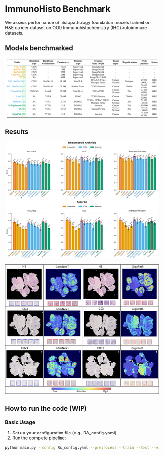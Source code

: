
# ImmunoHisto Benchmark

We assess performance of histopathology foundation models trained on H&E cancer 
dataset on OOD Immunohistochemistry (IHC) autoimmune datasets. 

## Models benchmarked

![models_benchmarked.png](models_benchmarked.png)

## Results

<p align="center">
<img src="RA_results.png" alt="drawing" width="500"/>
<img src="Sjogren_results.png" alt="drawing" width="500"/>
</p>

![heatmap_visualisation.png](heatmap_visualisation.png)

## How to run the code (WIP)

### Basic Usage

1. Set up your configuration file (e.g., RA_config.yaml)
2. Run the complete pipeline:

```bash
python main.py --config RA_config.yaml --preprocess --train --test --visualise
```